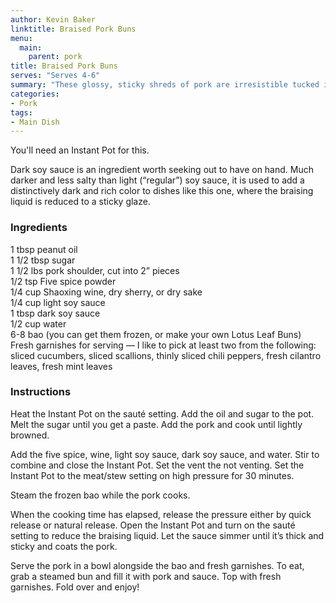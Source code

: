 ```yaml
---
author: Kevin Baker
linktitle: Braised Pork Buns
menu:
  main:
    parent: pork
title: Braised Pork Buns
serves: "Serves 4-6"
summary: "These glossy, sticky shreds of pork are irresistible tucked into a fluffy steamed bun with a bit of cucumber, scallions, and herbs."
categories:
- Pork
tags: 
- Main Dish
---
```

You'll need an Instant Pot for this.

Dark soy sauce is an ingredient worth seeking out to have on hand. Much darker and less salty than light (“regular”) soy sauce, it is used to add a distinctively dark and rich color to dishes like this one, where the braising liquid is reduced to a sticky glaze.

### Ingredients

<div class="ingredient-list">

1 tbsp peanut oil  
1 1/2 tbsp sugar  
1 1/2 lbs pork shoulder, cut into 2” pieces  
1/2 tsp Five spice powder  
1/4 cup Shaoxing wine, dry sherry, or dry sake   
1/4 cup light soy sauce  
1 tbsp dark soy sauce  
1/2 cup water  
6-8 bao (you can get them frozen, or make your own Lotus Leaf Buns)
Fresh garnishes for serving — I like to pick at least two from the following: sliced cucumbers, sliced scallions, thinly sliced chili peppers, fresh cilantro leaves, fresh mint leaves  

</div>

### Instructions
Heat the Instant Pot on the sauté setting. Add the oil and sugar to the pot. Melt the sugar until you get a paste. Add the pork and cook until lightly browned.

Add the five spice, wine, light soy sauce, dark soy sauce, and water. Stir to combine and close the Instant Pot. Set the vent the not venting.  Set the Instant Pot to the meat/stew setting on high pressure for 30 minutes.

Steam the frozen bao while the pork cooks.

When the cooking time has elapsed, release the pressure either by quick release or natural release. Open the Instant Pot and turn on the sauté setting to reduce the braising liquid. Let the sauce simmer until it’s thick and sticky and coats the pork.

Serve the pork in a bowl alongside the bao and fresh garnishes. To eat, grab a steamed bun and fill it with pork and sauce. Top with fresh garnishes. Fold over and enjoy!